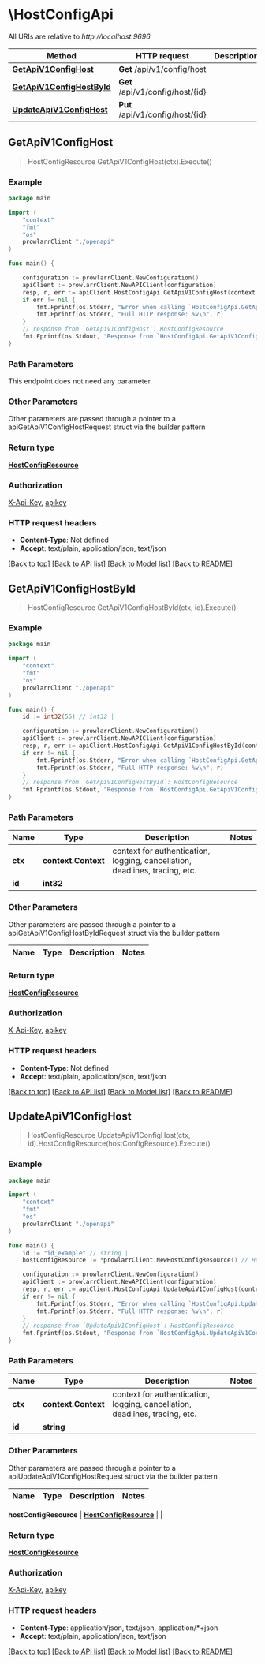 # \HostConfigApi

All URIs are relative to *http://localhost:9696*

Method | HTTP request | Description
------------- | ------------- | -------------
[**GetApiV1ConfigHost**](HostConfigApi.md#GetApiV1ConfigHost) | **Get** /api/v1/config/host | 
[**GetApiV1ConfigHostById**](HostConfigApi.md#GetApiV1ConfigHostById) | **Get** /api/v1/config/host/{id} | 
[**UpdateApiV1ConfigHost**](HostConfigApi.md#UpdateApiV1ConfigHost) | **Put** /api/v1/config/host/{id} | 



## GetApiV1ConfigHost

> HostConfigResource GetApiV1ConfigHost(ctx).Execute()



### Example

```go
package main

import (
    "context"
    "fmt"
    "os"
    prowlarrClient "./openapi"
)

func main() {

    configuration := prowlarrClient.NewConfiguration()
    apiClient := prowlarrClient.NewAPIClient(configuration)
    resp, r, err := apiClient.HostConfigApi.GetApiV1ConfigHost(context.Background()).Execute()
    if err != nil {
        fmt.Fprintf(os.Stderr, "Error when calling `HostConfigApi.GetApiV1ConfigHost``: %v\n", err)
        fmt.Fprintf(os.Stderr, "Full HTTP response: %v\n", r)
    }
    // response from `GetApiV1ConfigHost`: HostConfigResource
    fmt.Fprintf(os.Stdout, "Response from `HostConfigApi.GetApiV1ConfigHost`: %v\n", resp)
}
```

### Path Parameters

This endpoint does not need any parameter.

### Other Parameters

Other parameters are passed through a pointer to a apiGetApiV1ConfigHostRequest struct via the builder pattern


### Return type

[**HostConfigResource**](HostConfigResource.md)

### Authorization

[X-Api-Key](../README.md#X-Api-Key), [apikey](../README.md#apikey)

### HTTP request headers

- **Content-Type**: Not defined
- **Accept**: text/plain, application/json, text/json

[[Back to top]](#) [[Back to API list]](../README.md#documentation-for-api-endpoints)
[[Back to Model list]](../README.md#documentation-for-models)
[[Back to README]](../README.md)


## GetApiV1ConfigHostById

> HostConfigResource GetApiV1ConfigHostById(ctx, id).Execute()



### Example

```go
package main

import (
    "context"
    "fmt"
    "os"
    prowlarrClient "./openapi"
)

func main() {
    id := int32(56) // int32 | 

    configuration := prowlarrClient.NewConfiguration()
    apiClient := prowlarrClient.NewAPIClient(configuration)
    resp, r, err := apiClient.HostConfigApi.GetApiV1ConfigHostById(context.Background(), id).Execute()
    if err != nil {
        fmt.Fprintf(os.Stderr, "Error when calling `HostConfigApi.GetApiV1ConfigHostById``: %v\n", err)
        fmt.Fprintf(os.Stderr, "Full HTTP response: %v\n", r)
    }
    // response from `GetApiV1ConfigHostById`: HostConfigResource
    fmt.Fprintf(os.Stdout, "Response from `HostConfigApi.GetApiV1ConfigHostById`: %v\n", resp)
}
```

### Path Parameters


Name | Type | Description  | Notes
------------- | ------------- | ------------- | -------------
**ctx** | **context.Context** | context for authentication, logging, cancellation, deadlines, tracing, etc.
**id** | **int32** |  | 

### Other Parameters

Other parameters are passed through a pointer to a apiGetApiV1ConfigHostByIdRequest struct via the builder pattern


Name | Type | Description  | Notes
------------- | ------------- | ------------- | -------------


### Return type

[**HostConfigResource**](HostConfigResource.md)

### Authorization

[X-Api-Key](../README.md#X-Api-Key), [apikey](../README.md#apikey)

### HTTP request headers

- **Content-Type**: Not defined
- **Accept**: text/plain, application/json, text/json

[[Back to top]](#) [[Back to API list]](../README.md#documentation-for-api-endpoints)
[[Back to Model list]](../README.md#documentation-for-models)
[[Back to README]](../README.md)


## UpdateApiV1ConfigHost

> HostConfigResource UpdateApiV1ConfigHost(ctx, id).HostConfigResource(hostConfigResource).Execute()



### Example

```go
package main

import (
    "context"
    "fmt"
    "os"
    prowlarrClient "./openapi"
)

func main() {
    id := "id_example" // string | 
    hostConfigResource := *prowlarrClient.NewHostConfigResource() // HostConfigResource |  (optional)

    configuration := prowlarrClient.NewConfiguration()
    apiClient := prowlarrClient.NewAPIClient(configuration)
    resp, r, err := apiClient.HostConfigApi.UpdateApiV1ConfigHost(context.Background(), id).HostConfigResource(hostConfigResource).Execute()
    if err != nil {
        fmt.Fprintf(os.Stderr, "Error when calling `HostConfigApi.UpdateApiV1ConfigHost``: %v\n", err)
        fmt.Fprintf(os.Stderr, "Full HTTP response: %v\n", r)
    }
    // response from `UpdateApiV1ConfigHost`: HostConfigResource
    fmt.Fprintf(os.Stdout, "Response from `HostConfigApi.UpdateApiV1ConfigHost`: %v\n", resp)
}
```

### Path Parameters


Name | Type | Description  | Notes
------------- | ------------- | ------------- | -------------
**ctx** | **context.Context** | context for authentication, logging, cancellation, deadlines, tracing, etc.
**id** | **string** |  | 

### Other Parameters

Other parameters are passed through a pointer to a apiUpdateApiV1ConfigHostRequest struct via the builder pattern


Name | Type | Description  | Notes
------------- | ------------- | ------------- | -------------

 **hostConfigResource** | [**HostConfigResource**](HostConfigResource.md) |  | 

### Return type

[**HostConfigResource**](HostConfigResource.md)

### Authorization

[X-Api-Key](../README.md#X-Api-Key), [apikey](../README.md#apikey)

### HTTP request headers

- **Content-Type**: application/json, text/json, application/*+json
- **Accept**: text/plain, application/json, text/json

[[Back to top]](#) [[Back to API list]](../README.md#documentation-for-api-endpoints)
[[Back to Model list]](../README.md#documentation-for-models)
[[Back to README]](../README.md)

